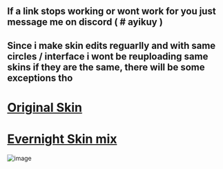 ## If a link stops working or wont work for you just message me on discord ( # ayikuy ) 

## Since i make skin edits reguarlly and with same circles / interface i wont be reuploading same skins if they are the same, there will be some exceptions tho

  # [Original Skin](https://www.reddit.com/r/OsuSkins/comments/1732mp4/evernight_stdsdhd169/)
# [Evernight Skin mix](https://www.mediafire.com/file/s0xbdk48hn029ib/-_Purkoz_-.osk/file)
![image](https://i.imgur.com/weal8qh.png)



